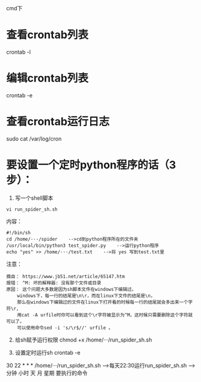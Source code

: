 cmd下

# 查看crontab列表
crontab -l

# 编辑crontab列表
crontab -e

# 查看crontab运行日志
sudo cat /var/log/cron




# 要设置一个定时python程序的话（3步）：
1. 写一个shell脚本
```
vi run_spider_sh.sh
```
内容：
```
#!/bin/sh
cd /home/···/spider    -->cd到python程序所在的文件夹
/usr/local/bin/python3 test_spider.py    -->运行python程序
echo "yes" >> /home/···/test.txt    -->将 yes 写到test.txt里
```
注意：
```
摘自： https://www.jb51.net/article/65147.htm
报错： ^M: 坏的解释器: 没有那个文件或目录
原因： 这个问题大多数是因为sh脚本文件在windows下编辑过。
    windows下，每一行的结尾是\n\r，而在linux下文件的结尾是\n，
    那么在windows下编辑过的文件在linux下打开看的时候每一行的结尾就会多出来一个字符\r,
    用cat -A urfile时你可以看到这个\r字符被显示为^M，这时候只需要删除这个字符就可以了。
    可以使用命令sed -i 's/\r$//' urfile 。
```


2. 给sh赋予运行权限
chmod +x /home/···/run_spider_sh.sh


3. 设置定时运行sh
crontab -e

30 22 * * * /home/···/run_spider_sh.sh  -->每天22:30运行run_spider_sh.sh    -->分钟 小时 天 月 星期 要执行的命令
